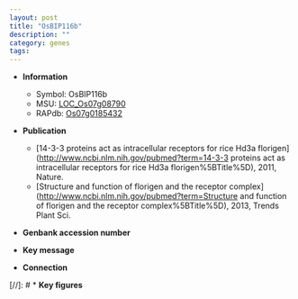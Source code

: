 ```yaml
---
layout: post
title: "OsBIP116b"
description: ""
category: genes
tags: 
---
```


* **Information**  
    + Symbol: OsBIP116b  
    + MSU: [LOC_Os07g08790](http://rice.uga.edu/cgi-bin/ORF_infopage.cgi?orf=LOC_Os07g08790)  
    + RAPdb: [Os07g0185432](http://rapdb.dna.affrc.go.jp/viewer/gbrowse_details/irgsp1?name=Os07g0185432)  

* **Publication**  
    + [14-3-3 proteins act as intracellular receptors for rice Hd3a florigen](http://www.ncbi.nlm.nih.gov/pubmed?term=14-3-3 proteins act as intracellular receptors for rice Hd3a florigen%5BTitle%5D), 2011, Nature.
    + [Structure and function of florigen and the receptor complex](http://www.ncbi.nlm.nih.gov/pubmed?term=Structure and function of florigen and the receptor complex%5BTitle%5D), 2013, Trends Plant Sci.

* **Genbank accession number**  

* **Key message**  

* **Connection**  

[//]: # * **Key figures**  


